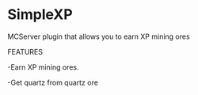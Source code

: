 SimpleXP
========

MCServer plugin that allows you to earn XP mining ores

FEATURES

-Earn XP mining ores.

-Get quartz from quartz ore

